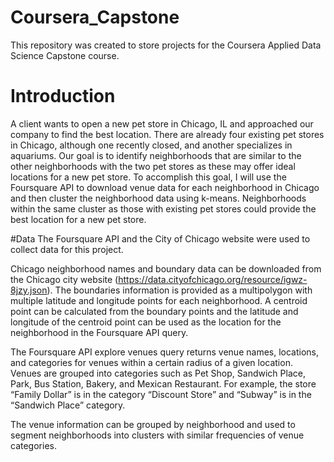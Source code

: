 # Coursera_Capstone
This repository was created to store projects for the Coursera Applied Data Science Capstone course.

# Introduction
  
A client wants to open a new pet store in Chicago, IL and approached our company to find the best location. There are already four existing pet stores in Chicago, although one recently closed, and another specializes in aquariums. Our goal is to identify neighborhoods that are similar to the other neighborhoods with the two pet stores as these may offer ideal locations for a new pet store. 
To accomplish this goal, I will use the Foursquare API to download venue data for each neighborhood in Chicago and then cluster the neighborhood data using k-means. Neighborhoods within the same cluster as those with existing pet stores could provide the best location for a new pet store.
 
#Data
The Foursquare API and the City of Chicago website were used to collect data for this project. 
  
Chicago neighborhood names and boundary data can be downloaded from the Chicago city website (https://data.cityofchicago.org/resource/igwz-8jzy.json). The boundaries information is provided as a multipolygon with multiple latitude and longitude points for each neighborhood. A centroid point can be calculated from the boundary points and the latitude and longitude of the centroid point can be used as the location for the neighborhood in the Foursquare API query. 
 
The Foursquare API explore venues query returns venue names, locations, and categories for venues within a certain radius of a given location. Venues are grouped into categories such as Pet Shop, Sandwich Place, Park, Bus Station, Bakery, and Mexican Restaurant. For example, the store “Family Dollar” is in the category “Discount Store” and “Subway” is in the “Sandwich Place” category. 
 
The venue information can be grouped by neighborhood and used to segment neighborhoods into clusters with similar frequencies of venue categories. 



